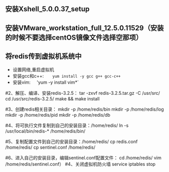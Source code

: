## 安装Xshell_5.0.0.37_setup
## 安装VMware_workstation_full_12.5.0.11529（安装的时候不要选择centOS镜像文件选择空那项）
## 将redis传到虚拟机系统中
- 设置网络,重启虚拟机
- 安装gcc和c++:   
     `yum install -y gcc g++ gcc-c++`
- 安装vim:    
'yum -y install vim*`    

#2、解压、编译、安装redis-3.2.5：
tar -zxvf redis-3.2.5.tar.gz -C /usr/src/
cd /usr/src/redis-3.2.5/
make && make install

#3、创建redis相关目录：
mkdir -p /home/redis/bin
mkdir -p /home/redis/log
mkdir -p /home/redis/pid
mkdir -p /home/redis/db

#4、将可执行文件复制到自己的安装目录：/home/redis/
          ln -s /usr/local/bin/redis-*   /home/redis/bin/

#5、复制配置文件到自己的安装目录：/home/redis/
          cp redis.conf /home/redis/
          cp sentinel.conf /home/redis/

#6、进入自己的安装目录，编辑sentinel.conf配置文件：
cd /home/redis/
vim /home/redis/sentinel.conf）
#4、关闭虚拟机防火墙
     service iptables stop

